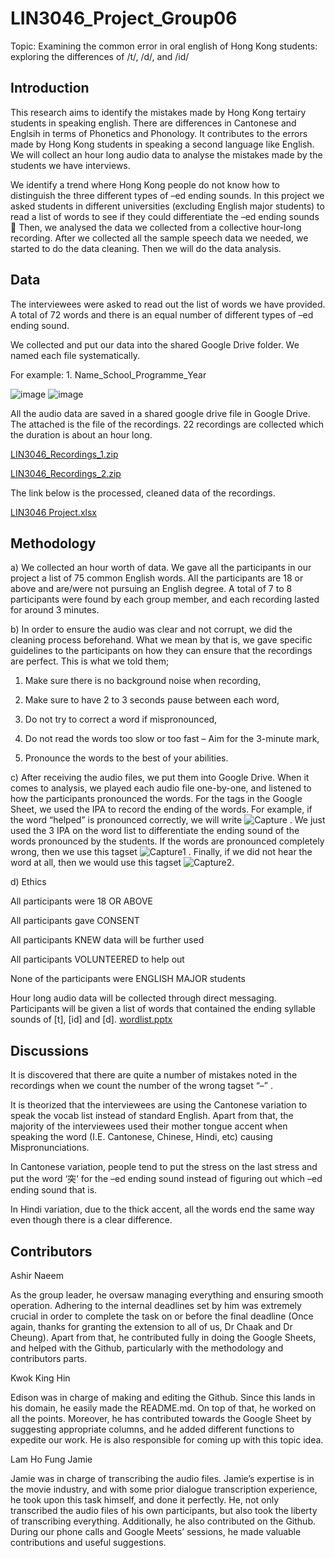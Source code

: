 # LIN3046_Project_Group06

Topic: Examining the common error in oral english of Hong Kong students: exploring the differences of /t/, /d/, and /id/



## Introduction





This research aims to identify the mistakes made by Hong Kong tertairy students in speaking english. There are differences in Cantonese and Englsih in terms of Phonetics and Phonology. It contributes to the errors made by Hong Kong students in speaking a second language like English. We will collect an hour long audio data to analyse the mistakes made by the students we have interviews. 

We identify a trend where Hong Kong people do not know how to distinguish the three different types of –ed ending sounds. 
In this project we asked students in different universities (excluding English major students) to read a list of words to see if they could differentiate the –ed ending sounds  Then, we analysed the data we collected from a collective hour-long recording.
After we collected all the sample speech data we needed, we started to do the data cleaning.
Then we will do the data analysis.








## Data

The interviewees were asked to read out the list of words we have provided. A total of 72 words and there is an equal number of different types of –ed ending sound.

We collected and put our data into the shared Google Drive folder. We named each file systematically. 

For example: 1. Name_School_Programme_Year

![image](https://github.com/WestVirgina/LIN3046_Project_Group06/assets/157775248/df3f4411-a1da-4e7f-922c-dbf0ffece0fe)
![image](https://github.com/WestVirgina/LIN3046_Project_Group06/assets/157775248/1a9479f1-5317-43b9-94d4-ad34afac4d9c)



All the audio data are saved in a shared google drive file in Google Drive. The attached is the file of the recordings. 22 recordings are collected which the duration is about an hour long.


[LIN3046_Recordings_1.zip](https://github.com/WestVirgina/LIN3046_Project_Group06/files/15337061/LIN3046_Recordings_1-20240516T145259Z-001.zip)

[LIN3046_Recordings_2.zip](https://github.com/WestVirgina/LIN3046_Project_Group06/files/15337058/LIN3046_Recordings_2-20240516T145301Z-001.zip)



The link below is the processed, cleaned data of the recordings. 

[LIN3046 Project.xlsx](https://github.com/WestVirgina/LIN3046_Project_Group06/files/15344046/LIN3046.Project.2.xlsx)




## Methodology

a) We collected an hour worth of data. We gave all the participants in our project a list of 75 common English words. All the participants are 18 or above and are/were not pursuing an English degree. A total of 7 to 8 participants were found by each group member, and each recording lasted for around 3 minutes.



b) In order to ensure the audio was clear and not corrupt, we did the cleaning process beforehand. What we mean by that is, we gave specific guidelines to the participants on how they can ensure that the recordings are perfect. This is what we told them;
1. Make sure there is no background noise when recording,

2. Make sure to have 2 to 3 seconds pause between each word,

3. Do not try to correct a word if mispronounced,

4. Do not read the words too slow or too fast – Aim for the 3-minute mark,

5. Pronounce the words to the best of your abilities.



c) After receiving the audio files, we put them into Google Drive. When it comes to analysis, we played each audio file one-by-one, and listened to how the participants pronounced the words. For the tags in the Google Sheet, we used the IPA to record the ending of the words. For example, if the word “helped” is pronounced correctly, we will write ![Capture](https://github.com/WestVirgina/LIN3046_Project_Group06/assets/157775248/9291c9a0-47cf-42f7-8902-e9030a980b3e)
. We just used the 3 IPA on the word list to differentiate the ending sound of the words pronounced by the students. If the words are pronounced completely wrong, then we use this tagset ![Capture1](https://github.com/WestVirgina/LIN3046_Project_Group06/assets/157775248/84527e23-bd38-4058-9337-14d2f09b1b0e)
. Finally, if we did not hear the word at all, then we would use this tagset ![Capture2](https://github.com/WestVirgina/LIN3046_Project_Group06/assets/157775248/5afe1078-4a3b-4168-b85c-c6de60e361c2).


d) Ethics

All participants were 18 OR ABOVE

All participants gave CONSENT

All participants KNEW data will be further used

All participants VOLUNTEERED to help out

None of the participants were ENGLISH MAJOR students



Hour long audio data will be collected through direct messaging. Participants will be given a list of words that contained the ending syllable sounds of [t], [id] and [d]. 
[wordlist.pptx](https://github.com/WestVirgina/LIN3046_Project_Group06/files/15331262/Presentation1.pptx)


## Discussions

It is discovered that there are quite a number of mistakes noted in the recordings when we count the number of the wrong tagset “–” . 

It is theorized that the interviewees are using the Cantonese variation to speak the vocab list instead of standard English. Apart from that, the majority of the interviewees used their mother tongue accent when speaking the word (I.E. Cantonese, Chinese, Hindi, etc) causing Mispronunciations. 

In Cantonese variation, people tend to put the stress on the last stress and put the word ‘突‘ for the –ed ending sound instead of figuring out which –ed ending sound that is.

In Hindi variation, due to the thick accent, all the words end the same way even though there is a clear difference.




## Contributors



Ashir Naeem

As the group leader, he oversaw managing everything and ensuring smooth operation. Adhering to the internal deadlines set by him was extremely crucial in order to complete the task on or before the final deadline (Once again, thanks for granting the extension to all of us, Dr Chaak and Dr Cheung). Apart from that, he contributed fully in doing the Google Sheets, and helped with the Github, particularly with the methodology and contributors parts.


Kwok King Hin

Edison was in charge of making and editing the Github. Since this lands in his domain, he easily made the README.md. On top of that, he worked on all the points. Moreover, he has contributed towards the Google Sheet by suggesting appropriate columns, and he added different functions to expedite our work. He is also responsible for coming up with this topic idea.


Lam Ho Fung Jamie

Jamie was in charge of transcribing the audio files. Jamie’s expertise is in the movie industry, and with some prior dialogue transcription experience, he took upon this task himself, and done it perfectly. He, not only transcribed the audio files of his own participants, but also took the liberty of transcribing everything. Additionally, he also contributed on the Github. During our phone calls and Google Meets’ sessions, he made valuable contributions and useful suggestions.

